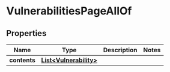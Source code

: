 

# VulnerabilitiesPageAllOf


## Properties

Name | Type | Description | Notes
------------ | ------------- | ------------- | -------------
**contents** | [**List&lt;Vulnerability&gt;**](Vulnerability.md) |  | 




